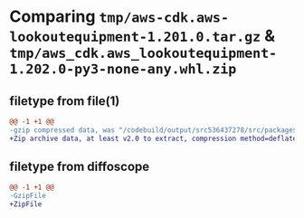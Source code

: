# Comparing `tmp/aws-cdk.aws-lookoutequipment-1.201.0.tar.gz` & `tmp/aws_cdk.aws_lookoutequipment-1.202.0-py3-none-any.whl.zip`

## filetype from file(1)

```diff
@@ -1 +1 @@
-gzip compressed data, was "/codebuild/output/src536437278/src/packages/@aws-cdk/aws-lookoutequipment/dist/python/aws-cdk.aws-lookoutequipment-1.201.0.tar", last modified: Wed May 10 17:09:07 2023, max compression
+Zip archive data, at least v2.0 to extract, compression method=deflate
```

## filetype from diffoscope

```diff
@@ -1 +1 @@
-GzipFile
+ZipFile
```

